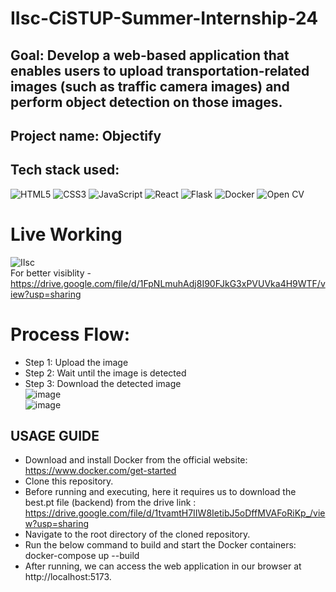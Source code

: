 # IIsc-CiSTUP-Summer-Internship-24
## Goal: Develop a web-based application that enables users to upload transportation-related images (such as traffic camera images) and perform object detection on those images.
## Project name: Objectify
## Tech stack used: 

![HTML5](https://img.shields.io/badge/html5-%23E34F26.svg?style=for-the-badge&logo=html5&logoColor=white) 
 ![CSS3](https://img.shields.io/badge/css3-%231572B6.svg?style=for-the-badge&logo=css3&logoColor=white) 	![JavaScript](https://img.shields.io/badge/javascript-%23323330.svg?style=for-the-badge&logo=javascript&logoColor=%23F7DF1E) ![React](https://img.shields.io/badge/react-%2320232a.svg?style=for-the-badge&logo=react&logoColor=%2361DAFA) ![Flask](https://img.shields.io/badge/flask-%23000.svg?style=for-the-badge&logo=flask&logoColor=white) ![Docker](https://img.shields.io/badge/docker-%230db7ed.svg?style=for-the-badge&logo=docker&logoColor=white) ![Open CV](https://img.shields.io/badge/OpenCV-203759?style=for-the-badge&logo=OpenCV&logoColor=EEF37B)
# Live Working
![IIsc ](https://github.com/subash-ghub/IIsc---CiSTUP-Summer-Internship-24/assets/104593776/aa19fdcf-ba52-4ce1-9e45-8a69d817e101) <br>
For better visiblity - https://drive.google.com/file/d/1FpNLmuhAdj8I90FJkG3xPVUVka4H9WTF/view?usp=sharing
# Process Flow:
 * Step 1: Upload the image
 * Step 2: Wait until the image is detected
 * Step 3: Download the detected image  <br>
![image](https://github.com/subash-ghub/IIsc---CiSTUP-Summer-Internship-24/assets/104593776/b3dba639-67a9-4f24-99d3-461154a4338e) <br> ![image](https://github.com/subash-ghub/IIsc---CiSTUP-Summer-Internship-24/assets/104593776/c81284a0-e9f9-41bc-9ca8-3d869d872c81)






 
 



## USAGE GUIDE
- Download and install Docker from the official website: https://www.docker.com/get-started
- Clone this repository.
- Before running and executing, here it requires us to download the best.pt file (backend) from the drive link : https://drive.google.com/file/d/1tvamtH7IIW8IetibJ5oDffMVAFoRiKp_/view?usp=sharing
- Navigate to the root directory of the cloned repository.
- Run the below command to build and start the Docker containers: <br>
  docker-compose up --build
- After running, we can access the web application in our browser at http://localhost:5173.
